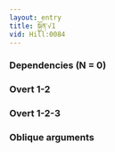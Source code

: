 ```yaml
---
layout: entry
title: སྐྱོན་√1
vid: Hill:0084
---
```

### Dependencies (N = 0)


### Overt 1-2


### Overt 1-2-3


### Oblique arguments
